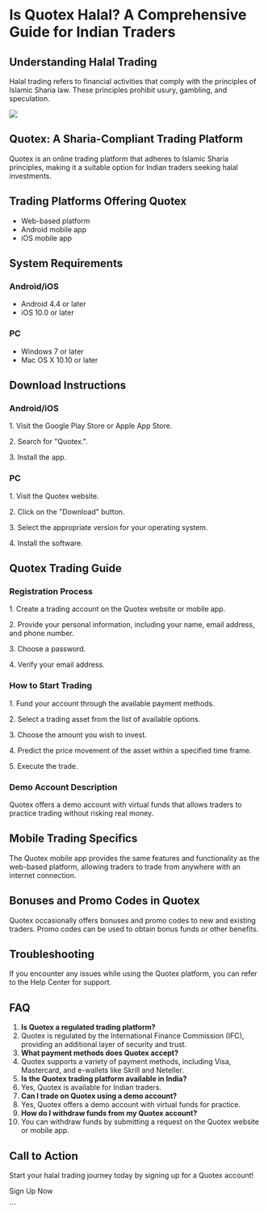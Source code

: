 # Is Quotex Halal? A Comprehensive Guide for Indian Traders

## Understanding Halal Trading

Halal trading refers to financial activities that comply with the
principles of Islamic Sharia law. These principles prohibit usury,
gambling, and speculation.

[![](https://static.quotex.io/files/4_en/300_250.jpg)](https://traff.sbs/brokerqxlid)

## Quotex: A Sharia-Compliant Trading Platform

Quotex is an online trading platform that adheres to Islamic Sharia
principles, making it a suitable option for Indian traders seeking halal
investments.

## Trading Platforms Offering Quotex

-   Web-based platform
-   Android mobile app
-   iOS mobile app

## System Requirements

### Android/iOS

-   Android 4.4 or later
-   iOS 10.0 or later

### PC

-   Windows 7 or later
-   Mac OS X 10.10 or later

## Download Instructions

### Android/iOS

1\. Visit the Google Play Store or Apple App Store.

2\. Search for "Quotex.".

3\. Install the app.

### PC

1\. Visit the Quotex website.

2\. Click on the "Download" button.

3\. Select the appropriate version for your operating system.

4\. Install the software.

## Quotex Trading Guide

### Registration Process

1\. Create a trading account on the Quotex website or mobile app.

2\. Provide your personal information, including your name, email
address, and phone number.

3\. Choose a password.

4\. Verify your email address.

### How to Start Trading

1\. Fund your account through the available payment methods.

2\. Select a trading asset from the list of available options.

3\. Choose the amount you wish to invest.

4\. Predict the price movement of the asset within a specified time
frame.

5\. Execute the trade.

### Demo Account Description

Quotex offers a demo account with virtual funds that allows traders to
practice trading without risking real money.

## Mobile Trading Specifics

The Quotex mobile app provides the same features and functionality as
the web-based platform, allowing traders to trade from anywhere with an
internet connection.

## Bonuses and Promo Codes in Quotex

Quotex occasionally offers bonuses and promo codes to new and existing
traders. Promo codes can be used to obtain bonus funds or other
benefits.

## Troubleshooting

If you encounter any issues while using the Quotex platform, you can
refer to the Help Center for support.

## FAQ

1.  **Is Quotex a regulated trading platform?**
2.  Quotex is regulated by the International Finance Commission (IFC),
    providing an additional layer of security and trust.
3.  **What payment methods does Quotex accept?**
4.  Quotex supports a variety of payment methods, including Visa,
    Mastercard, and e-wallets like Skrill and Neteller.
5.  **Is the Quotex trading platform available in India?**
6.  Yes, Quotex is available for Indian traders.
7.  **Can I trade on Quotex using a demo account?**
8.  Yes, Quotex offers a demo account with virtual funds for practice.
9.  **How do I withdraw funds from my Quotex account?**
10. You can withdraw funds by submitting a request on the Quotex website
    or mobile app.

## Call to Action

Start your halal trading journey today by signing up for a Quotex
account!

Sign Up Now

\`\`\`

